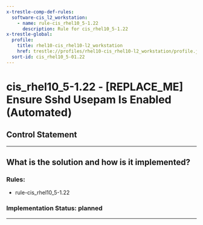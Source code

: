 ```yaml
---
x-trestle-comp-def-rules:
  software-cis_l2_workstation:
    - name: rule-cis_rhel10_5-1.22
      description: Rule for cis_rhel10_5-1.22
x-trestle-global:
  profile:
    title: rhel10-cis_rhel10-l2_workstation
    href: trestle://profiles/rhel10-cis_rhel10-l2_workstation/profile.json
  sort-id: cis_rhel10_5-01.22
---
```


# cis_rhel10_5-1.22 - \[REPLACE_ME\] Ensure Sshd Usepam Is Enabled (Automated)

## Control Statement

______________________________________________________________________

## What is the solution and how is it implemented?

<!-- For implementation status enter one of: implemented, partial, planned, alternative, not-applicable -->

<!-- Note that the list of rules under ### Rules: is read-only and changes will not be captured after assembly to JSON -->

<!-- Add control implementation description here for control: cis_rhel10_5-1.22 -->

### Rules:

  - rule-cis_rhel10_5-1.22

### Implementation Status: planned

______________________________________________________________________
